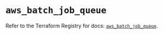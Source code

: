 # `aws_batch_job_queue`

Refer to the Terraform Registry for docs: [`aws_batch_job_queue`](https://registry.terraform.io/providers/hashicorp/aws/5.73.0/docs/resources/batch_job_queue).

